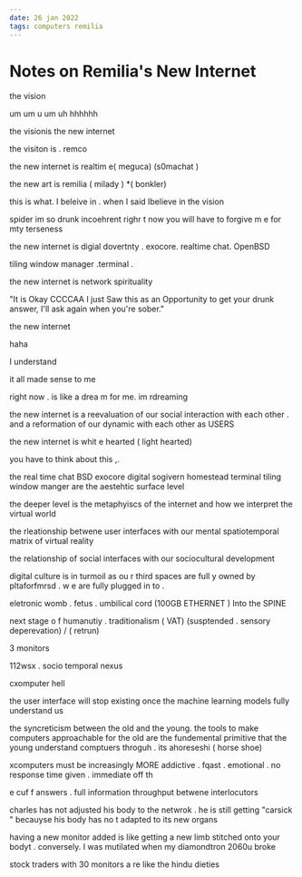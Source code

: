 ```yaml
---
date: 26 jan 2022
tags: computers remilia
---
```


# Notes on Remilia's New Internet

the vision

um um u um  uh hhhhhh

the visionis the new internet

the visiton is . remco

the new internet is realtim e(  meguca)  (s0machat )

the new art is remilia (  milady ) *( bonkler)

this is what. I beleive in .  when I said Ibelieve in the vision

spider  im so drunk incoehrent righr t now you will have to forgive m e for mty terseness

the new internet is digial dovertnty .  exocore.  realtime chat.  OpenBSD

tiling window manager .terminal  .

the new internet is network spirituality

"It is Okay CCCCAA I just Saw this as an Opportunity to get your drunk answer, I'll ask again when you're sober."

the new internet

haha

I understand

it all made sense  to me

right now . is like a drea m for me. im rdreaming

the new internet is a reevaluation of our social interaction with each other  . and a reformation of our dynamic with each other as USERS

the new internet is whit e hearted ( light hearted)

you have to think about this ,.

the real time chat BSD exocore digital sogivern homestead terminal tiling window manger are the aestehtic surface level

the deeper level is the metaphyiscs of the internet  and how we interpret the virtual world

the rleationship betwene user interfaces with our mental  spatiotemporal matrix of    virtual reality

the relationship of social interfaces with   our sociocultural development

digital culture is in turmoil as ou r  third spaces are full y owned by pltaforfmrsd   . w e are fully plugged in to  . 

eletronic womb  . fetus  . umbilical cord (100GB ETHERNET ) Into the SPINE

next stage o f humanutiy .  traditionalism (   VAT)    (susptended . sensory deperevation) /     ( retrun)

3 monitors

112wsx    . socio temporal nexus

cxomputer hell

the user interface will stop existing once  the machine learning models fully understand us

the syncreticism between the old and the young. the tools to make computers approachable for the old  are the fundemental primitive that the young understand comptuers throguh .  its ahoreseshi  ( horse shoe)

xcomputers must be  increasingly MORE addictive  . fqast . emotional .    no  response time given  .  immediate  off th

e cuf f answers  . full information throughput betwene  interlocutors

charles  has not adjusted his body  to the netwrok . he is still getting "carsick "   becauyse his body has no t adapted to its new organs

having a new monitor added is like getting a new limb stitched onto your bodyt . conversely. I was mutilated when my diamondtron 2060u broke

stock traders with 30 monitors a re  like  the hindu dieties

